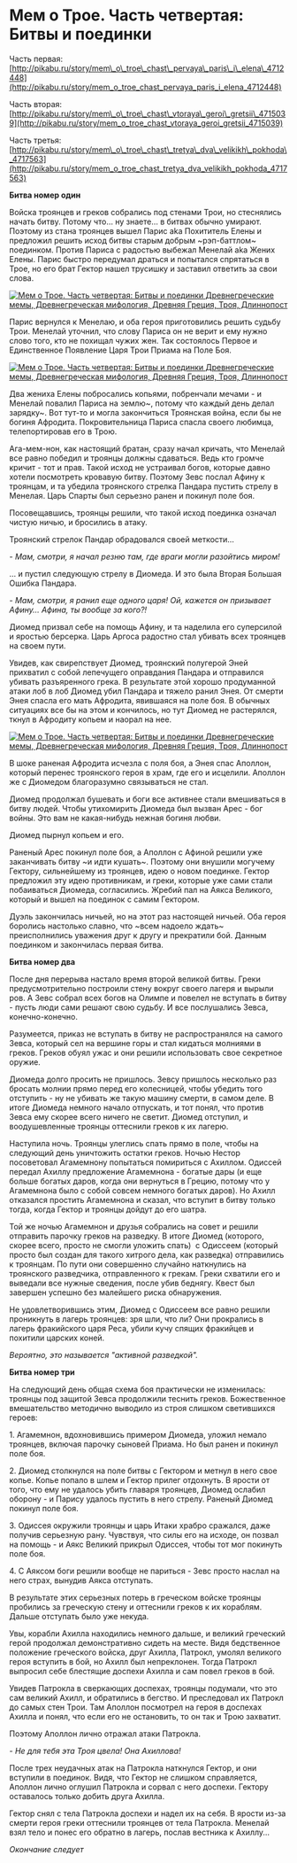 # Мем о Трое. Часть четвертая: Битвы и поединки⁠⁠

Часть первая: [http://pikabu.ru/story/mem\_o\_troe\_chast\_pervaya\_paris\_i\_elena\_4712448](http://pikabu.ru/story/mem_o_troe_chast_pervaya_paris_i_elena_4712448)

Часть вторая: [http://pikabu.ru/story/mem\_o\_troe\_chast\_vtoraya\_geroi\_gretsii\_4715039](http://pikabu.ru/story/mem_o_troe_chast_vtoraya_geroi_gretsii_4715039)

Часть третья: [http://pikabu.ru/story/mem\_o\_troe\_chast\_tretya\_dva\_velikikh\_pokhoda\_4717563](http://pikabu.ru/story/mem_o_troe_chast_tretya_dva_velikikh_pokhoda_4717563)

**Битва номер один**

Войска троянцев и греков собрались под стенами Трои, но стеснялись начать битву. Потому что… ну знаете… в битвах обычно умирают. Поэтому из стана троянцев вышел Парис aka Похититель Елены и предложил решить исход битвы старым добрым ~рэп-баттлом~ поединком. Против Париса с радостью выбежал Менелай aka Жених Елены. Парис быстро передумал драться и попытался спрятаться в Трое, но его брат Гектор нашел трусишку и заставил ответить за свои слова.

[![Мем о Трое. Часть четвертая: Битвы и поединки Древнегреческие мемы, Древнегреческая мифология, Древняя Греция, Троя, Длиннопост](https://cs8.pikabu.ru/post_img/2016/12/29/9/1483020673173062889.jpg)](https://cs8.pikabu.ru/post_img/2016/12/29/9/1483020673173062889.jpg)

Парис вернулся к Менелаю, и оба героя приготовились решить судьбу Трои. Менелай уточнил, что слову Париса он не верит и ему нужно слово того, кто не похищал чужих жен. Так состоялось Первое и Единственное Появление Царя Трои Приама на Поле Боя.

[![Мем о Трое. Часть четвертая: Битвы и поединки Древнегреческие мемы, Древнегреческая мифология, Древняя Греция, Троя, Длиннопост](https://cs8.pikabu.ru/post_img/2016/12/29/9/1483020710113357963.jpg)](https://cs8.pikabu.ru/post_img/2016/12/29/9/1483020710113357963.jpg)

Два жениха Елены побросались копьями, побренчали мечами - и Менелай повалил Париса на землю~, потому что каждый день делал зарядку~. Вот тут-то и могла закончиться Троянская война, если бы не богиня Афродита. Покровительница Париса спасла своего любимца, телепортировав его в Трою.

Ага-мем-нон, как настоящий братан, сразу начал кричать, что Менелай все равно победил и троянцы должны сдаваться. Ведь кто громче кричит - тот и прав. Такой исход не устраивал богов, которые давно хотели посмотреть кровавую битву. Поэтому Зевс послал Афину к троянцам, и та убедила троянского стрелка Пандара пустить стрелу в Менелая. Царь Спарты был серьезно ранен и покинул поле боя.

Посовещавшись, троянцы решили, что такой исход поединка означал чистую ничью, и бросились в атаку.

Троянский стрелок Пандар обрадовался своей меткости…

_\- Мам, смотри, я начал резню там, где враги могли разойтись миром!_

… и пустил следующую стрелу в Диомеда. И это была Вторая Большая Ошибка Пандара.

_\- Мам, смотри, я ранил еще одного царя! Ой, кажется он призывает Афину… Афина, ты вообще за кого?!_

Диомед призвал себе на помощь Афину, и та наделила его суперсилой и яростью берсерка. Царь Аргоса радостно стал убивать всех троянцев на своем пути.

Увидев, как свирепствует Диомед, троянский полугерой Эней прихватил с собой лепечущего оправдания Пандара и отправился убивать разъяренного грека. В результате этой хорошо продуманной атаки лоб в лоб Диомед убил Пандара и тяжело ранил Энея. От смерти Энея спасла его мать Афродита, явившаяся на поле боя. В обычных ситуациях все бы на этом и кончилось, но тут Диомед не растерялся, ткнул в Афродиту копьем и наорал на нее.

[![Мем о Трое. Часть четвертая: Битвы и поединки Древнегреческие мемы, Древнегреческая мифология, Древняя Греция, Троя, Длиннопост](https://cs8.pikabu.ru/post_img/2016/12/29/9/1483020907129036593.jpg)](https://cs8.pikabu.ru/post_img/2016/12/29/9/1483020907129036593.jpg)

В шоке раненая Афродита исчезла с поля боя, а Энея спас Аполлон, который перенес троянского героя в храм, где его и исцелили. Аполлон же с Диомедом благоразумно связываться не стал.

Диомед продолжал бушевать и боги все активнее стали вмешиваться в битву людей. Чтобы утихомирить Диомеда был вызван Арес - бог войны. Это вам не какая-нибудь нежная богиня любви.

Диомед пырнул копьем и его.

[](https://cs8.pikabu.ru/post_img/2016/12/29/9/1483020950194941415.jpg)

Раненый Арес покинул поле боя, а Аполлон с Афиной решили уже заканчивать битву ~и идти кушать~. Поэтому они внушили могучему Гектору, сильнейшему из троянцев, идею о новом поединке. Гектор предложил эту идею противникам, и греки, которые уже сами стали побаиваться Диомеда, согласились. Жребий пал на Аякса Великого, который и вышел на поединок с самим Гектором.

Дуэль закончилась ничьей, но на этот раз настоящей ничьей. Оба героя боролись настолько славно, что ~всем надоело ждать~ преисполнились уважения друг к другу и прекратили бой. Данным поединком и закончилась первая битва.

**Битва номер два**

После дня перерыва настало время второй великой битвы. Греки предусмотрительно построили стену вокруг своего лагеря и вырыли ров. А Зевс собрал всех богов на Олимпе и повелел не вступать в битву - пусть люди сами решают свою судьбу. И все послушались Зевса, конечно-конечно.

Разумеется, приказ не вступать в битву не распространялся на самого Зевса, который сел на вершине горы и стал кидаться молниями в греков. Греков обуял ужас и они решили использовать свое секретное оружие.

[](https://cs9.pikabu.ru/post_img/big/2016/12/29/9/1483021099160593051.jpg)

Диомеда долго просить не пришлось. Зевсу пришлось несколько раз бросать молнии прямо перед его колесницей, чтобы убедить того отступить - ну не убивать же такую машину смерти, в самом деле. В итоге Диомеда немного начало отпускать, и тот понял, что против Зевса ему скорее всего ничего не светит. Диомед отступил, и воодушевленные троянцы оттеснили греков к их лагерю.

Наступила ночь. Троянцы улеглись спать прямо в поле, чтобы на следующий день уничтожить остатки греков. Ночью Нестор посоветовал Агамемнону попытаться помириться с Ахиллом. Одиссей передал Ахиллу предложение Агамемнона - богатые дары (и еще больше богатых даров, когда они вернуться в Грецию, потому что у Агамемнона было с собой совсем немного богатых даров). Но Ахилл отказался простить Агамемнона и сказал, что вступит в битву только тогда, когда Гектор и троянцы дойдут до его шатра.

[](https://cs9.pikabu.ru/post_img/big/2016/12/29/9/1483021169199145257.jpg)

Той же ночью Агамемнон и друзья собрались на совет и решили отправить парочку греков на разведку. В итоге Диомед (которого, скорее всего, просто не смогли уложить спать)  с Одиссеем (который просто был создан для такого хитрого дела, как разведка) отправились к троянцам. По пути они совершенно случайно наткнулись на троянского разведчика, отправленного к грекам. Греки схватили его и выведали все нужные сведения, после убив беднягу. Квест был завершен успешно без малейшего риска обнаружения.

Не удовлетворившись этим, Диомед с Одиссеем все равно решили проникнуть в лагерь троянцев: зря шли, что ли? Они прокрались в лагерь фракийского царя Реса, убили кучу спящих фракийцев и похитили царских коней.

_Вероятно, это называется "активной разведкой"._

**Битва номер три**

На следующий день общая схема боя практически не изменилась: троянцы под защитой Зевса продолжили теснить греков. Божественное вмешательство методично выводило из строя слишком светившихся героев:

1\. Агамемнон, вдохновившись примером Диомеда, уложил немало троянцев, включая парочку сыновей Приама. Но был ранен и покинул поле боя.

2\. Диомед столкнулся на поле битвы с Гектором и метнул в него свое копье. Копье попало в шлем и Гектор прилег отдохнуть. В ярости от того, что ему не удалось убить главаря троянцев, Диомед ослабил оборону - и Парису удалось пустить в него стрелу. Раненый Диомед покинул поле боя.

3\. Одиссея окружили троянцы и царь Итаки храбро сражался, даже получив серьезную рану. Чувствуя, что силы его на исходе, он позвал на помощь - и Аякс Великий прикрыл Одиссея, чтобы тот мог покинуть поле боя.

4\. С Аяксом боги решили вообще не париться - Зевс просто наслал на него страх, вынудив Аякса отступать.

В результате этих серьезных потерь в греческом войске троянцы пробились за греческую стену и оттеснили греков к их кораблям. Дальше отступать было уже некуда.

Увы, корабли Ахилла находились немного дальше, и великий греческий герой продолжал демонстративно сидеть на месте. Видя бедственное положение греческого войска, друг Ахилла, Патрокл, умолял великого героя вступить в бой, но Ахилл был непреклонен. Тогда Патрокл выпросил себе блестящие доспехи Ахилла и сам повел греков в бой.

[](https://cs8.pikabu.ru/post_img/2016/12/29/9/148302162715767265.jpg)

Увидев Патрокла в сверкающих доспехах, троянцы подумали, что это сам великий Ахилл, и обратились в бегство. И преследовал их Патрокл до самых стен Трои. Там Аполлон посмотрел на героя в доспехах Ахилла и понял, что если его не остановить, то он так и Трою захватит.

Поэтому Аполлон лично отражал атаки Патрокла.

_\- Не для тебя эта Троя цвела! Она Ахиллова!_

После трех неудачных атак на Патрокла наткнулся Гектор, и они вступили в поединок. Видя, что Гектор не слишком справляется, Аполлон лично оглушил Патрокла и сорвал с него доспехи. Гектору оставалось только добить друга Ахилла.

[](https://cs8.pikabu.ru/post_img/2016/12/29/9/1483021713120890580.jpg)

Гектор снял с тела Патрокла доспехи и надел их на себя. В ярости из-за смерти героя греки оттеснили троянцев от тела Патрокла. Менелай взял тело и понес его обратно в лагерь, послав вестника к Ахиллу...

_Окончание следует_
